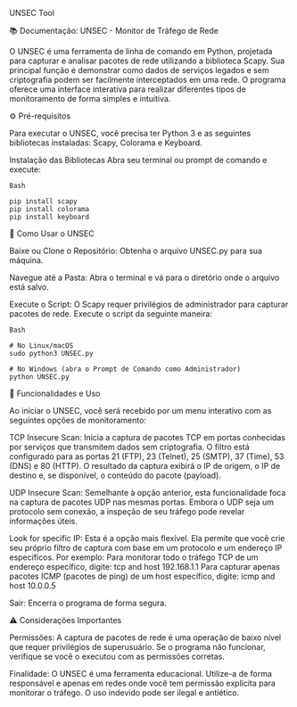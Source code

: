 UNSEC Tool

📚 Documentação: UNSEC - Monitor de Tráfego de Rede

O UNSEC é uma ferramenta de linha de comando em Python, projetada para capturar e analisar pacotes de rede utilizando a biblioteca Scapy. Sua principal função é demonstrar como dados de serviços legados e sem criptografia podem ser facilmente interceptados em uma rede. O programa oferece uma interface interativa para realizar diferentes tipos de monitoramento de forma simples e intuitiva.


⚙️ Pré-requisitos

Para executar o UNSEC, você precisa ter Python 3 e as seguintes bibliotecas instaladas: Scapy, Colorama e Keyboard.

Instalação das Bibliotecas
Abra seu terminal ou prompt de comando e execute:

    Bash

    pip install scapy
    pip install colorama
    pip install keyboard


🚀 Como Usar o UNSEC

Baixe ou Clone o Repositório: Obtenha o arquivo UNSEC.py para sua máquina.

Navegue até a Pasta: Abra o terminal e vá para o diretório onde o arquivo está salvo.

Execute o Script: O Scapy requer privilégios de administrador para capturar pacotes de rede. Execute o script da seguinte maneira:

    Bash

    # No Linux/macOS
    sudo python3 UNSEC.py

    # No Windows (abra o Prompt de Comando como Administrador)
    python UNSEC.py
    
📜 Funcionalidades e Uso

Ao iniciar o UNSEC, você será recebido por um menu interativo com as seguintes opções de monitoramento:

TCP Insecure Scan: Inicia a captura de pacotes TCP em portas conhecidas por serviços que transmitem dados sem criptografia. O filtro está configurado para as portas 21 (FTP), 23 (Telnet), 25 (SMTP), 37 (Time), 53 (DNS) e 80 (HTTP). O resultado da captura exibirá o IP de origem, o IP de destino e, se disponível, o conteúdo do pacote (payload).

UDP Insecure Scan: Semelhante à opção anterior, esta funcionalidade foca na captura de pacotes UDP nas mesmas portas. Embora o UDP seja um protocolo sem conexão, a inspeção de seu tráfego pode revelar informações úteis.

Look for specific IP: Esta é a opção mais flexível. Ela permite que você crie seu próprio filtro de captura com base em um protocolo e um endereço IP específicos. Por exemplo:
Para monitorar todo o tráfego TCP de um endereço específico, digite: tcp and host 192.168.1.1
Para capturar apenas pacotes ICMP (pacotes de ping) de um host específico, digite: icmp and host 10.0.0.5

Sair: Encerra o programa de forma segura.



⚠️ Considerações Importantes

Permissões: A captura de pacotes de rede é uma operação de baixo nível que requer privilégios de superusuário. Se o programa não funcionar, verifique se você o executou com as permissões corretas.

Finalidade: O UNSEC é uma ferramenta educacional. Utilize-a de forma responsável e apenas em redes onde você tem permissão explícita para monitorar o tráfego. O uso indevido pode ser ilegal e antiético.
